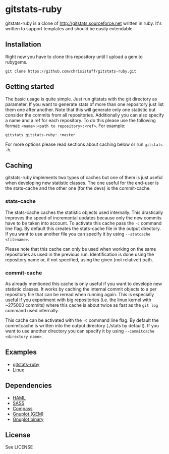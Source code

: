 # gitstats-ruby

gitstats-ruby is a clone of http://gitstats.sourceforce.net written in ruby. It's written to support templates and should be easily extendable.

## Installation

Right now you have to clone this repository until I upload a gem to rubygems.

    git clone https://github.com/chrisistuff/gitstats-ruby.git

## Getting started

The basic usage is quite simple. Just run gitstats with the git directory as parameter. If you want to generate stats of more than one repository just list them one after another. Note that this will generate only one statistic but consider the commits from all repositories.
Additionally you can also specify a name and a ref for each repository. To do this please use the following format: `<name>:<path to repository>:<ref>`.
For example:

    gitstats gitstats-ruby:.:master

For more options please read sections about caching below or run `gitstats -h`.

## Caching

gitstats-ruby implements two types of caches but one of them is just useful when developing new statistic classes. The one useful for the end-user is the stats-cache and the other one (for the devs) is the commit-cache.

### stats-cache

The stats-cache caches the statistic objects used internally. This drastically improves the speed of incremental updates because only the new commits have to be taken into account. To activate this cache pass the `-c` command line flag. By default this creates the stats-cache file in the output directory. If you want to use another file you can specify it by using `--statcache <filename>`.

Please note that this cache can only be used when working on the same repositories as used in the previous run. Identification is done using the repository name or, if not specified, using the given (not relative!) path.

### commit-cache

As already mentioned this cache is only useful if you want to develope new statistic classes. It works by caching the internal commit objects to a per repository file that can be reread when running again. This is especially useful if you experiment with big repositories (i.e. the linux kernel with ~275000 commits) where this cache is about twice as fast as the `git log` command used internally.

This cache can be activated with the `-C` command line flag. By default the commitcache is written into the output directory (./stats by default). If you want to use another directory you can specify it by using `--commitcache <directory name>`.

## Examples

* [gitstats-ruby](http://chrisistuff.github.com/gitstats-ruby/gitstats-ruby/)
* [Linux](http://chrisistuff.github.com/gitstats-ruby/linux/)

## Dependencies

* [HAML](http://haml-lang.com)
* [SASS](http://sass-lang.com)
* [Compass](http://compass-style.org)
* [Gnuplot (GEM)](http://rubygems.org/gems/gnuplot)
* [Gnuplot binary](http://www.gnuplot.info/)

## License

See LICENSE

